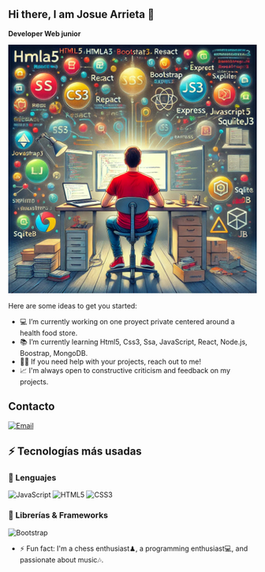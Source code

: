 ## Hi there, I am Josue Arrieta 👋
**Developer Web junior**

<a target="_blank"><img src="./images/creacion IA.webp" 
   borderRadius='1rem' boxShadow = '0 5px 18px rgba(0,0,0,0.3)'></a>



Here are some ideas to get you started:
- 💻 I’m currently working on one proyect private centered around a health food store.
- 📚 I’m currently learning Html5, Css3, Ssa, JavaScript, React, Node.js, Boostrap, MongoDB.
- 🤝🏻 If you need help with your projects, reach out to me! 
- 📈 I'm always open to constructive criticism and feedback on my projects.


## Contacto

[![Email](https://img.shields.io/badge/Mail-D14836?style=for-the-badge&logo=gmail&logoColor=white)](jos.eze.arrieta@gmail.com)


## ⚡ Tecnologías más usadas

### 🚀 Lenguajes
![JavaScript](https://img.shields.io/badge/JavaScript-323330?style=for-the-badge&logo=javascript&logoColor=F7DF1E)
![HTML5](https://img.shields.io/badge/HTML5-E34F26?style=for-the-badge&logo=html5&logoColor=white)
![CSS3](https://img.shields.io/badge/CSS3-1572B6?style=for-the-badge&logo=css3&logoColor=white)


### 🧩 Librerías & Frameworks 
![Bootstrap](https://img.shields.io/badge/Bootstrap-563D7C?style=for-the-badge&logo=bootstrap&logoColor=white)


- ⚡ Fun fact: I'm a chess enthusiast♟, a programming enthusiast💻, and passionate about music🎶.

